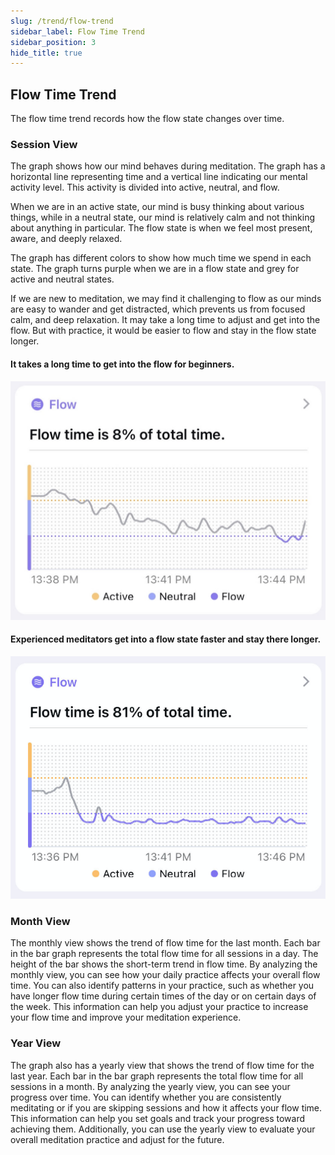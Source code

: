 ```yaml
---
slug: /trend/flow-trend
sidebar_label: Flow Time Trend
sidebar_position: 3
hide_title: true
---
```

## Flow Time Trend

The flow time trend records how the flow state changes over time.

### Session View

The graph shows how our mind behaves during meditation. The graph has a horizontal line representing time and a vertical line indicating our mental activity level. This activity is divided into active, neutral, and flow.

When we are in an active state, our mind is busy thinking about various things, while in a neutral state, our mind is relatively calm and not thinking about anything in particular. The flow state is when we feel most present, aware, and deeply relaxed.

The graph has different colors to show how much time we spend in each state. The graph turns purple when we are in a flow state and grey for active and neutral states.

If we are new to meditation, we may find it challenging to flow as our minds are easy to wander and get distracted, which prevents us from focused calm, and deep relaxation. It may take a long time to adjust and get into the flow. But with practice, it would be easier to flow and stay in the flow state longer.

#### It takes a long time to get into the flow for beginners.
![graph](ImagesL/output.jpeg)

#### Experienced meditators get into a flow state faster and stay there longer.
![graph](ImagesL/1280X1280.PNG)

### Month View

The monthly view shows the trend of flow time for the last month. Each bar in the bar graph represents the total flow time for all sessions in a day. The height of the bar shows the short-term trend in flow time. By analyzing the monthly view, you can see how your daily practice affects your overall flow time. You can also identify patterns in your practice, such as whether you have longer flow time during certain times of the day or on certain days of the week. This information can help you adjust your practice to increase your flow time and improve your meditation experience.

### Year View

The graph also has a yearly view that shows the trend of flow time for the last year. Each bar in the bar graph represents the total flow time for all sessions in a month.  By analyzing the yearly view, you can see your progress over time. You can identify whether you are consistently meditating or if you are skipping sessions and how it affects your flow time. This information can help you set goals and track your progress toward achieving them. Additionally, you can use the yearly view to evaluate your overall meditation practice and adjust for the future.